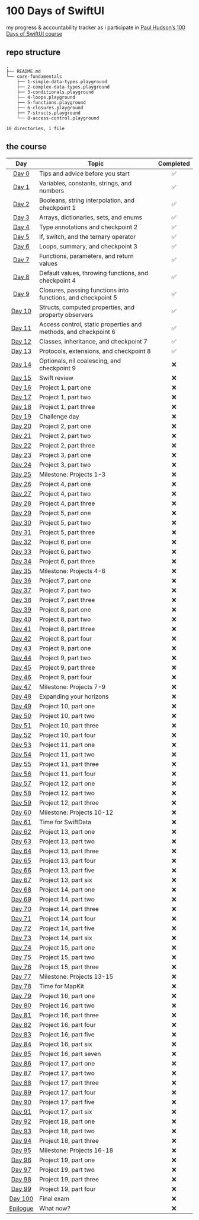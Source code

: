# 100 Days of SwiftUI

my progress &amp; accountability tracker as i participate in [Paul Hudson’s 100 Days of SwiftUI course](https://www.hackingwithswift.com/100/swiftui)

## repo structure
```
.
├── README.md
└── core-fundamentals
    ├── 1-simple-data-types.playground
    ├── 2-complex-data-types.playground
    ├── 3-conditionals.playground
    ├── 4-loops.playground
    ├── 5-functions.playground
    ├── 6-closures.playground
    ├── 7-structs.playground
    └── 8-access-control.playground

10 directories, 1 file
```
## the course
| **Day**  | **Topic**                                                                 | **Completed** |
|:--------:|---------------------------------------------------------------------------|:-------------:|
| [Day 0](https://www.hackingwithswift.com/100/swiftui/0)    | Tips and advice before you start                                         | ✅            |
| [Day 1](https://www.hackingwithswift.com/100/swiftui/1)    | Variables, constants, strings, and numbers                               | ✅            |
| [Day 2](https://www.hackingwithswift.com/100/swiftui/2)    | Booleans, string interpolation, and checkpoint 1                        | ✅            |
| [Day 3](https://www.hackingwithswift.com/100/swiftui/3)    | Arrays, dictionaries, sets, and enums                                    | ✅            |
| [Day 4](https://www.hackingwithswift.com/100/swiftui/4)    | Type annotations and checkpoint 2                                       | ✅            |
| [Day 5](https://www.hackingwithswift.com/100/swiftui/5)    | If, switch, and the ternary operator                                    | ✅            |
| [Day 6](https://www.hackingwithswift.com/100/swiftui/6)    | Loops, summary, and checkpoint 3                                        | ✅            |
| [Day 7](https://www.hackingwithswift.com/100/swiftui/7)    | Functions, parameters, and return values                                | ✅            |
| [Day 8](https://www.hackingwithswift.com/100/swiftui/8)    | Default values, throwing functions, and checkpoint 4                   | ✅            |
| [Day 9](https://www.hackingwithswift.com/100/swiftui/9)    | Closures, passing functions into functions, and checkpoint 5           | ✅            |
| [Day 10](https://www.hackingwithswift.com/100/swiftui/10)  | Structs, computed properties, and property observers                   | ✅            |
| [Day 11](https://www.hackingwithswift.com/100/swiftui/11)  | Access control, static properties and methods, and checkpoint 6        | ✅            |
| [Day 12](https://www.hackingwithswift.com/100/swiftui/12)  | Classes, inheritance, and checkpoint 7                                 | ✅            |
| [Day 13](https://www.hackingwithswift.com/100/swiftui/13)  | Protocols, extensions, and checkpoint 8                                | ✅            |
| [Day 14](https://www.hackingwithswift.com/100/swiftui/14)  | Optionals, nil coalescing, and checkpoint 9                            | ❌            |
| [Day 15](https://www.hackingwithswift.com/100/swiftui/15)  | Swift review                                                           | ❌            |
| [Day 16](https://www.hackingwithswift.com/100/swiftui/16)  | Project 1, part one                                                    | ❌            |
| [Day 17](https://www.hackingwithswift.com/100/swiftui/17)  | Project 1, part two                                                    | ❌            |
| [Day 18](https://www.hackingwithswift.com/100/swiftui/18)  | Project 1, part three                                                  | ❌            |
| [Day 19](https://www.hackingwithswift.com/100/swiftui/19)  | Challenge day                                                          | ❌            |
| [Day 20](https://www.hackingwithswift.com/100/swiftui/20)  | Project 2, part one                                                    | ❌            |
| [Day 21](https://www.hackingwithswift.com/100/swiftui/21)  | Project 2, part two                                                    | ❌            |
| [Day 22](https://www.hackingwithswift.com/100/swiftui/22)  | Project 2, part three                                                  | ❌            |
| [Day 23](https://www.hackingwithswift.com/100/swiftui/23)  | Project 3, part one                                                    | ❌            |
| [Day 24](https://www.hackingwithswift.com/100/swiftui/24)  | Project 3, part two                                                    | ❌            |
| [Day 25](https://www.hackingwithswift.com/100/swiftui/25)  | Milestone: Projects 1-3                                                | ❌            |
| [Day 26](https://www.hackingwithswift.com/100/swiftui/26)  | Project 4, part one                                                    | ❌            |
| [Day 27](https://www.hackingwithswift.com/100/swiftui/27)  | Project 4, part two                                                    | ❌            |
| [Day 28](https://www.hackingwithswift.com/100/swiftui/28)  | Project 4, part three                                                  | ❌            |
| [Day 29](https://www.hackingwithswift.com/100/swiftui/29)  | Project 5, part one                                                    | ❌            |
| [Day 30](https://www.hackingwithswift.com/100/swiftui/30)  | Project 5, part two                                                    | ❌            |
| [Day 31](https://www.hackingwithswift.com/100/swiftui/31)  | Project 5, part three                                                  | ❌            |
| [Day 32](https://www.hackingwithswift.com/100/swiftui/32)  | Project 6, part one                                                    | ❌            |
| [Day 33](https://www.hackingwithswift.com/100/swiftui/33)  | Project 6, part two                                                    | ❌            |
| [Day 34](https://www.hackingwithswift.com/100/swiftui/34)  | Project 6, part three                                                  | ❌            |
| [Day 35](https://www.hackingwithswift.com/100/swiftui/35)  | Milestone: Projects 4-6                                                | ❌            |
| [Day 36](https://www.hackingwithswift.com/100/swiftui/36)  | Project 7, part one                                                    | ❌            |
| [Day 37](https://www.hackingwithswift.com/100/swiftui/37)  | Project 7, part two                                                    | ❌            |
| [Day 38](https://www.hackingwithswift.com/100/swiftui/38)  | Project 7, part three                                                  | ❌            |
| [Day 39](https://www.hackingwithswift.com/100/swiftui/39)  | Project 8, part one                                                    | ❌            |
| [Day 40](https://www.hackingwithswift.com/100/swiftui/40)  | Project 8, part two                                                    | ❌            |
| [Day 41](https://www.hackingwithswift.com/100/swiftui/41)  | Project 8, part three                                                  | ❌            |
| [Day 42](https://www.hackingwithswift.com/100/swiftui/42)  | Project 8, part four                                                   | ❌            |
| [Day 43](https://www.hackingwithswift.com/100/swiftui/43)  | Project 9, part one                                                    | ❌            |
| [Day 44](https://www.hackingwithswift.com/100/swiftui/44)  | Project 9, part two                                                    | ❌            |
| [Day 45](https://www.hackingwithswift.com/100/swiftui/45)  | Project 9, part three                                                  | ❌            |
| [Day 46](https://www.hackingwithswift.com/100/swiftui/46)  | Project 9, part four                                                   | ❌            |
| [Day 47](https://www.hackingwithswift.com/100/swiftui/47)  | Milestone: Projects 7-9                                                | ❌            |
| [Day 48](https://www.hackingwithswift.com/100/swiftui/48)  | Expanding your horizons                                                | ❌            |
| [Day 49](https://www.hackingwithswift.com/100/swiftui/49)  | Project 10, part one                                                   | ❌            |
| [Day 50](https://www.hackingwithswift.com/100/swiftui/50)  | Project 10, part two                                                   | ❌            |
| [Day 51](https://www.hackingwithswift.com/100/swiftui/51)  | Project 10, part three                                                 | ❌            |
| [Day 52](https://www.hackingwithswift.com/100/swiftui/52)  | Project 10, part four                                                  | ❌            |
| [Day 53](https://www.hackingwithswift.com/100/swiftui/53)  | Project 11, part one                                                   | ❌            |
| [Day 54](https://www.hackingwithswift.com/100/swiftui/54)  | Project 11, part two                                                   | ❌            |
| [Day 55](https://www.hackingwithswift.com/100/swiftui/55)  | Project 11, part three                                                 | ❌            |
| [Day 56](https://www.hackingwithswift.com/100/swiftui/56)  | Project 11, part four                                                  | ❌            |
| [Day 57](https://www.hackingwithswift.com/100/swiftui/57)  | Project 12, part one                                                   | ❌            |
| [Day 58](https://www.hackingwithswift.com/100/swiftui/58)  | Project 12, part two                                                   | ❌            |
| [Day 59](https://www.hackingwithswift.com/100/swiftui/59)  | Project 12, part three                                                 | ❌            |
| [Day 60](https://www.hackingwithswift.com/100/swiftui/60)  | Milestone: Projects 10-12                                              | ❌            |
| [Day 61](https://www.hackingwithswift.com/100/swiftui/61)  | Time for SwiftData                                                     | ❌            |
| [Day 62](https://www.hackingwithswift.com/100/swiftui/62)  | Project 13, part one                                                   | ❌            |
| [Day 63](https://www.hackingwithswift.com/100/swiftui/63)  | Project 13, part two                                                   | ❌            |
| [Day 64](https://www.hackingwithswift.com/100/swiftui/64)  | Project 13, part three                                                 | ❌            |
| [Day 65](https://www.hackingwithswift.com/100/swiftui/65)  | Project 13, part four                                                  | ❌            |
| [Day 66](https://www.hackingwithswift.com/100/swiftui/66)  | Project 13, part five                                                  | ❌            |
| [Day 67](https://www.hackingwithswift.com/100/swiftui/67)  | Project 13, part six                                                   | ❌            |
| [Day 68](https://www.hackingwithswift.com/100/swiftui/68)  | Project 14, part one                                                   | ❌            |
| [Day 69](https://www.hackingwithswift.com/100/swiftui/69)  | Project 14, part two                                                   | ❌            |
| [Day 70](https://www.hackingwithswift.com/100/swiftui/70)  | Project 14, part three                                                 | ❌            |
| [Day 71](https://www.hackingwithswift.com/100/swiftui/71)  | Project 14, part four                                                  | ❌            |
| [Day 72](https://www.hackingwithswift.com/100/swiftui/72)  | Project 14, part five                                                  | ❌            |
| [Day 73](https://www.hackingwithswift.com/100/swiftui/73)  | Project 14, part six                                                   | ❌            |
| [Day 74](https://www.hackingwithswift.com/100/swiftui/74)  | Project 15, part one                                                   | ❌            |
| [Day 75](https://www.hackingwithswift.com/100/swiftui/75)  | Project 15, part two                                                   | ❌            |
| [Day 76](https://www.hackingwithswift.com/100/swiftui/76)  | Project 15, part three                                                 | ❌            |
| [Day 77](https://www.hackingwithswift.com/100/swiftui/77)  | Milestone: Projects 13-15                                              | ❌            |
| [Day 78](https://www.hackingwithswift.com/100/swiftui/78)  | Time for MapKit                                                        | ❌            |
| [Day 79](https://www.hackingwithswift.com/100/swiftui/79)  | Project 16, part one                                                   | ❌            |
| [Day 80](https://www.hackingwithswift.com/100/swiftui/80)  | Project 16, part two                                                   | ❌            |
| [Day 81](https://www.hackingwithswift.com/100/swiftui/81)  | Project 16, part three                                                 | ❌            |
| [Day 82](https://www.hackingwithswift.com/100/swiftui/82)  | Project 16, part four                                                  | ❌            |
| [Day 83](https://www.hackingwithswift.com/100/swiftui/83)  | Project 16, part five                                                  | ❌            |
| [Day 84](https://www.hackingwithswift.com/100/swiftui/84)  | Project 16, part six                                                   | ❌            |
| [Day 85](https://www.hackingwithswift.com/100/swiftui/85)  | Project 16, part seven                                                 | ❌            |
| [Day 86](https://www.hackingwithswift.com/100/swiftui/86)  | Project 17, part one                                                   | ❌            |
| [Day 87](https://www.hackingwithswift.com/100/swiftui/87)  | Project 17, part two                                                   | ❌            |
| [Day 88](https://www.hackingwithswift.com/100/swiftui/88)  | Project 17, part three                                                 | ❌            |
| [Day 89](https://www.hackingwithswift.com/100/swiftui/89)  | Project 17, part four                                                  | ❌            |
| [Day 90](https://www.hackingwithswift.com/100/swiftui/90)  | Project 17, part five                                                  | ❌            |
| [Day 91](https://www.hackingwithswift.com/100/swiftui/91)  | Project 17, part six                                                   | ❌            |
| [Day 92](https://www.hackingwithswift.com/100/swiftui/92)  | Project 18, part one                                                   | ❌            |
| [Day 93](https://www.hackingwithswift.com/100/swiftui/93)  | Project 18, part two                                                   | ❌            |
| [Day 94](https://www.hackingwithswift.com/100/swiftui/94)  | Project 18, part three                                                 | ❌            |
| [Day 95](https://www.hackingwithswift.com/100/swiftui/95)  | Milestone: Projects 16-18                                              | ❌            |
| [Day 96](https://www.hackingwithswift.com/100/swiftui/96)  | Project 19, part one                                                   | ❌            |
| [Day 97](https://www.hackingwithswift.com/100/swiftui/97)  | Project 19, part two                                                   | ❌            |
| [Day 98](https://www.hackingwithswift.com/100/swiftui/98)  | Project 19, part three                                                 | ❌            |
| [Day 99](https://www.hackingwithswift.com/100/swiftui/99)  | Project 19, part four                                                  | ❌            |
| [Day 100](https://www.hackingwithswift.com/100/swiftui/100)| Final exam                                                             | ❌            |
| [Epilogue](https://www.hackingwithswift.com/100/swiftui/101) | What now?                                                              | ❌            |
